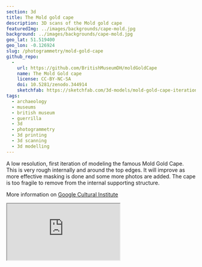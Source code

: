 ```yaml
---
section: 3d
title: The Mold gold cape
description: 3D scans of the Mold gold cape
featuredImg: ../images/backgrounds/cape-mold.jpg
background: ../images/backgrounds/cape-mold.jpg
geo_lat: 51.519400
geo_lon: -0.126924
slug: /photogrammetry/mold-gold-cape
github_repo:
  -
    url: https://github.com/BritishMuseumDH/moldGoldCape
    name: The Mold Gold cape
    license: CC-BY-NC-SA
    doi: 10.5281/zenodo.344914
    sketchfab: https://sketchfab.com/3d-models/mold-gold-cape-iteration-1-c17b850e209041c5aa9c409763106b09
tags:
  - archaeology
  - museums
  - british museum
  - guerrilla
  - 3d
  - photogrammetry
  - 3d printing
  - 3d scanning
  - 3d modelling
---
```

A low resolution, first iteration of modeling the famous Mold Gold Cape. This is very rough internally and around the top edges. It will improve as more effective masking is done and some more photos are added. The cape is too fragile to remove from the internal supporting structure.

More information on [Google Cultural Institute](http://bit.ly/27UrKcp)

<div class="ratio  ratio-1x1 mb-3">
    <iframe title="A 3D model of the Mold Gold cape" src="https://sketchfab.com/models/c17b850e209041c5aa9c409763106b09/embed"  allow="autoplay; fullscreen; vr" mozallowfullscreen="true" webkitallowfullscreen="true"></iframe>

</div>
